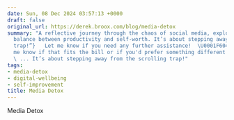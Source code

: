 ```yaml
---
date: Sun, 08 Dec 2024 03:57:13 +0000
draft: false
original_url: https://derek.broox.com/blog/media-detox
summary: "A reflective journey through the chaos of social media, exploring the delicate
  balance between productivity and self-worth. It’s about stepping away from the scrolling
  trap!”}   Let me know if you need any further assistance!  \U0001F604  But  let
  me know if that fits the bill or if you'd prefer something different!  \U0001F60A
  \ ... It’s about stepping away from the scrolling trap!"
tags:
- media-detox
- digital-wellbeing
- self-improvement
title: Media Detox
---
```


Media Detox